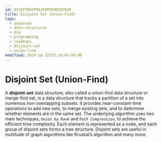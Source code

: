 ```yaml
---
id: 01JATTBSCP0SJFDM369W1Q7B2R
title: Disjoint Set (Union-Find)
tags:
  - advanced
  - data-structures
  - dsa
  - programming
  - roadmaps
  - disjoint-set
  - union-find
modified: 2024-10-22T15:16:07-04:00
---
```

# Disjoint Set (Union-Find)

A **disjoint-set** data structure, also called a union-find data structure or merge-find set, is a data structure that tracks a partition of a set into numerous non-overlapping subsets. It provides near-constant-time operations to add new sets, to merge existing sets, and to determine whether elements are in the same set. The underlying algorithm uses two main techniques, `Union by Rank` and `Path Compression`, to achieve the efficient time complexity. Each element is represented as a node, and each group of disjoint sets forms a tree structure. Disjoint sets are useful in multitude of graph algorithms like Kruskal’s algorithm and many more.